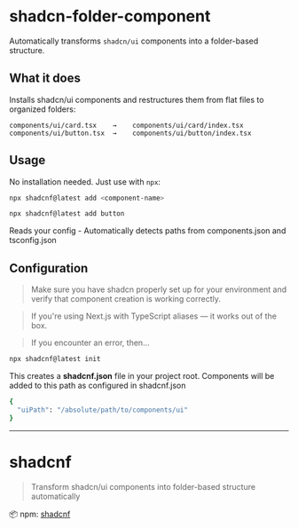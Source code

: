 # shadcn-folder-component
Automatically transforms `shadcn/ui` components into a folder-based structure.

##  What it does

Installs shadcn/ui components and restructures them from flat files to organized folders:

```
components/ui/card.tsx    →    components/ui/card/index.tsx
components/ui/button.tsx  →    components/ui/button/index.tsx
```
## Usage

No installation needed. Just use with `npx`:

```bash
npx shadcnf@latest add <component-name>
```

```bash
npx shadcnf@latest add button
```

Reads your config - Automatically detects paths from components.json and tsconfig.json

## Configuration

> Make sure you have shadcn properly set up for your environment and verify that component creation is working correctly.

> If you're using Next.js with TypeScript aliases — it works out of the box.

> If you encounter an error, then...

```bash
npx shadcnf@latest init
```
This creates a **shadcnf.json** file in your project root.
Сomponents will be added to this path as configured in shadcnf.json
```bash
{
  "uiPath": "/absolute/path/to/components/ui"
}
```
---

# shadcnf

> Transform shadcn/ui components into folder-based structure automatically



📦 npm: [shadcnf](https://www.npmjs.com/package/shadcnf)